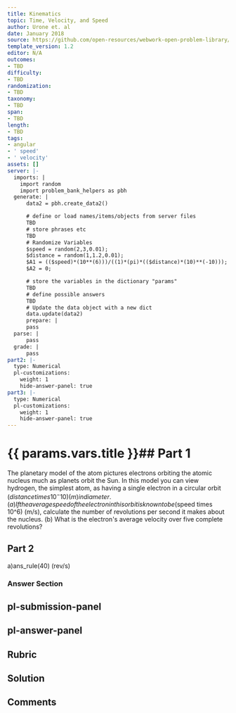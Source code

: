 ```yaml
---
title: Kinematics
topic: Time, Velocity, and Speed
author: Urone et. al
date: January 2018
source: https://github.com/open-resources/webwork-open-problem-library/tree/master/Contrib/BrockPhysics/College_Physics_Urone/2.Kinematics/NU_U17-2-03-011.pg
template_version: 1.2
editor: N/A
outcomes:
- TBD
difficulty:
- TBD
randomization:
- TBD
taxonomy:
- TBD
span:
- TBD
length:
- TBD
tags:
- angular
- ' speed'
- ' velocity'
assets: []
server: |-
  imports: |
    import random
    import problem_bank_helpers as pbh
  generate: |
      data2 = pbh.create_data2()

      # define or load names/items/objects from server files
      TBD
      # store phrases etc
      TBD
      # Randomize Variables
      $speed = random(2,3,0.01);
      $distance = random(1,1.2,0.01);
      $A1 = (($speed)*(10**(6)))/((1)*(pi)*(($distance)*(10)**(-10)));
      $A2 = 0;

      # store the variables in the dictionary "params"
      TBD
      # define possible answers
      TBD
      # Update the data object with a new dict
      data.update(data2)
      prepare: |
      pass
  parse: |
      pass
  grade: |
      pass
part2: |-
  type: Numerical
  pl-customizations:
    weight: 1
    hide-answer-panel: true
part3: |-
  type: Numerical
  pl-customizations:
    weight: 1
    hide-answer-panel: true
---
```


# {{ params.vars.title }}## Part 1 
The planetary model of the atom pictures electrons orbiting the atomic nucleus much as planets orbit the Sun. In this model you can view hydrogen, the simplest atom, as having a single electron in a circular orbit ($distance times 10^-10) (m) in diameter. (a) If the average speed of the electron in this orbit is known to be ($speed times 10^6) (m/s), calculate the number of revolutions per second it makes about the nucleus. (b) What is the electron's average velocity over five complete revolutions? 
## Part 2 
a)ans_rule(40) (rev/s) 


### Answer Section 


## pl-submission-panel 


## pl-answer-panel 


## Rubric 


## Solution 


## Comments 


